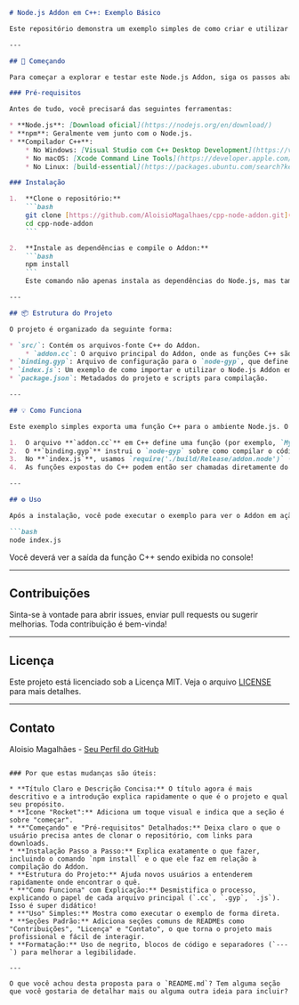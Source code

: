 ````markdown
# Node.js Addon em C++: Exemplo Básico

Este repositório demonstra um exemplo simples de como criar e utilizar um **Node.js Addon** desenvolvido em **C++**. Addons são módulos que permitem estender as funcionalidades do Node.js utilizando linguagens compiladas como C ou C++, o que é ideal para operações que exigem alta performance ou acesso a bibliotecas nativas.

---

## 🚀 Começando

Para começar a explorar e testar este Node.js Addon, siga os passos abaixo. Certifique-se de ter o **Node.js** e o **npm** (Node Package Manager) instalados em sua máquina.

### Pré-requisitos

Antes de tudo, você precisará das seguintes ferramentas:

* **Node.js**: [Download oficial](https://nodejs.org/en/download/)
* **npm**: Geralmente vem junto com o Node.js.
* **Compilador C++**:
    * No Windows: [Visual Studio com C++ Desktop Development](https://visualstudio.microsoft.com/vs/community/)
    * No macOS: [Xcode Command Line Tools](https://developer.apple.com/xcode/features/) (`xcode-select --install`)
    * No Linux: [build-essential](https://packages.ubuntu.com/search?keywords=build-essential) (`sudo apt-get install build-essential` ou equivalente)

### Instalação

1.  **Clone o repositório:**
    ```bash
    git clone [https://github.com/AloisioMagalhaes/cpp-node-addon.git](https://github.com/AloisioMagalhaes/cpp-node-addon.git)
    cd cpp-node-addon
    ```

2.  **Instale as dependências e compile o Addon:**
    ```bash
    npm install
    ```
    Este comando não apenas instala as dependências do Node.js, mas também executa o script de compilação do Addon C++ (definido no `package.json` usando `node-gyp`).

---

## 📦 Estrutura do Projeto

O projeto é organizado da seguinte forma:

* `src/`: Contém os arquivos-fonte C++ do Addon.
    * `addon.cc`: O arquivo principal do Addon, onde as funções C++ são expostas ao JavaScript.
* `binding.gyp`: Arquivo de configuração para o `node-gyp`, que define como o Addon C++ deve ser compilado.
* `index.js`: Um exemplo de como importar e utilizar o Node.js Addon em um script JavaScript.
* `package.json`: Metadados do projeto e scripts para compilação.

---

## 💡 Como Funciona

Este exemplo simples exporta uma função C++ para o ambiente Node.js. O fluxo geral é:

1.  O arquivo **`addon.cc`** em C++ define uma função (por exemplo, `MyFunction`) e a "registra" para ser acessível via Node.js.
2.  O **`binding.gyp`** instrui o `node-gyp` sobre como compilar o código C++ em um arquivo `.node` (o módulo nativo).
3.  No **`index.js`**, usamos `require('./build/Release/addon.node')` (ou `Debug`, dependendo do ambiente) para carregar o módulo nativo.
4.  As funções expostas do C++ podem então ser chamadas diretamente do JavaScript como métodos do módulo carregado.

---

## ⚙️ Uso

Após a instalação, você pode executar o exemplo para ver o Addon em ação:

```bash
node index.js
````

Você deverá ver a saída da função C++ sendo exibida no console\!

-----

## Contribuições

Sinta-se à vontade para abrir issues, enviar pull requests ou sugerir melhorias. Toda contribuição é bem-vinda\!

-----

## Licença

Este projeto está licenciado sob a Licença MIT. Veja o arquivo [LICENSE](https://www.google.com/search?q=LICENSE) para mais detalhes.

-----

## Contato

Aloisio Magalhães - [Seu Perfil do GitHub](https://www.google.com/search?q=https://github.com/AloisioMagalhaes)

```

### Por que estas mudanças são úteis:

* **Título Claro e Descrição Concisa:** O título agora é mais descritivo e a introdução explica rapidamente o que é o projeto e qual seu propósito.
* **Ícone "Rocket":** Adiciona um toque visual e indica que a seção é sobre "começar".
* **"Começando" e "Pré-requisitos" Detalhados:** Deixa claro o que o usuário precisa antes de clonar o repositório, com links para downloads.
* **Instalação Passo a Passo:** Explica exatamente o que fazer, incluindo o comando `npm install` e o que ele faz em relação à compilação do Addon.
* **Estrutura do Projeto:** Ajuda novos usuários a entenderem rapidamente onde encontrar o quê.
* **"Como Funciona" com Explicação:** Desmistifica o processo, explicando o papel de cada arquivo principal (`.cc`, `.gyp`, `.js`). Isso é super didático!
* **"Uso" Simples:** Mostra como executar o exemplo de forma direta.
* **Seções Padrão:** Adiciona seções comuns de READMEs como "Contribuições", "Licença" e "Contato", o que torna o projeto mais profissional e fácil de interagir.
* **Formatação:** Uso de negrito, blocos de código e separadores (`---`) para melhorar a legibilidade.

---

O que você achou desta proposta para o `README.md`? Tem alguma seção que você gostaria de detalhar mais ou alguma outra ideia para incluir?
```
